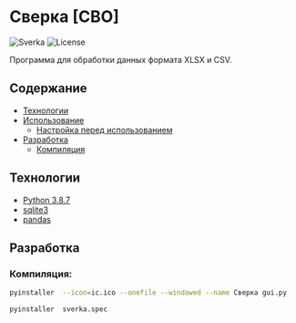 <!-- @format -->

# Сверка [СВО]

   <img src="https://img.shields.io/badge/Version-1.0.3[pogreb]%20-blue" alt="Sverka">
   <img src="https://img.shields.io/badge/License-MIT-brightgreen" alt="License">

Программа для обработки данных формата XLSX и CSV.

## Содержание

- [Технологии](#технологии)
- [Использование](#использование)
  - [Настройка перед использованием](#настройка-перед-использованием)
- [Разработка](#разработка)
  - [Компиляция](#компиляция)

## Технологии

- [Python 3.8.7](https://www.python.org/downloads/release/python-387/)
- [sqlite3](https://docs.python.org/3/library/sqlite3.html)
- [pandas](https://pandas.pydata.org/)

## Разработка

### Компиляция:

```sh
pyinstaller  --icon=ic.ico --onefile --windowed --name Сверка gui.py
```

```sh
pyinstaller  sverka.spec
```
